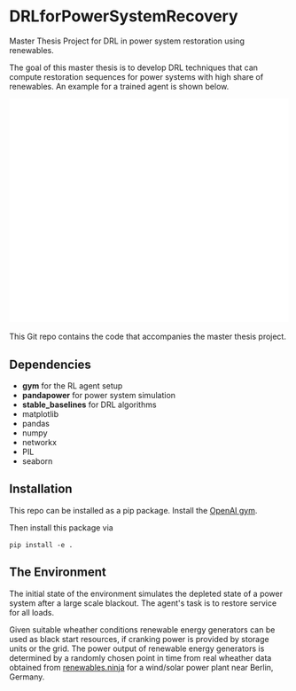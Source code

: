 # DRLforPowerSystemRecovery
Master Thesis Project for DRL in power system restoration using renewables. 

The goal of this master thesis is to develop DRL techniques that can compute restoration sequences for power systems with high share of renewables. An example for a trained agent is shown below. 

![Agent in action](/rest-gym/plots/archive/sequence_39node_1m.gif)

This Git repo contains the code that accompanies the master thesis project. 


## Dependencies ##
* **gym** for the RL agent setup
* **pandapower** for power system simulation 
* **stable_baselines** for DRL algorithms
* matplotlib
* pandas
* numpy
* networkx
* PIL
* seaborn

## Installation

This repo can be installed as a pip package. 
Install the [OpenAI gym](https://gym.openai.com/docs/).

Then install this package via

```
pip install -e .
```

## The Environment

The initial state of the environment simulates the depleted state of a power system after a large scale blackout. The agent's task is to restore service for all loads. 

Given suitable wheather conditions renewable energy generators can be used as black start resources, if cranking power is provided by storage units or the grid. The power output of renewable energy generators is determined by a randomly chosen point in time from real wheather data obtained from [renewables.ninja](https://www.renewables.ninja/) for a wind/solar power plant near Berlin, Germany. 


